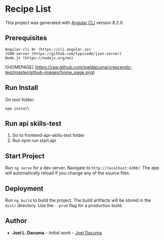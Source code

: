 # Recipe List

This project was generated with [Angular CLI](https://github.com/angular/angular-cli) version 8.2.0.

## Prerequisites

```
Angular-cli 8+ (https://cli.angular.io)
JSON-server (https://github.com/typicode/json-server)
Node.js (https://nodejs.org/en)
```
![HOMEPAGE] (https://raw.github.com/joeldacuma/crescendo-test/master/github-images/home_page.png)

## Run Install

On root folder:

```
npm install
```

## Run api skills-test
1. Go to frontend-api-skills-test folder
2. Run npm run start:api

## Start Project

Run `ng serve` for a dev server. Navigate to `http://localhost:4200/`. The app will automatically reload if you change any of the source files.

## Deployment

Run `ng build` to build the project. The build artifacts will be stored in the `dist/` directory. Use the `--prod` flag for a production build.

## Author

* **Joel L. Dacuma** - *Initial work* - [Joel Dacuma](https://github.com/joeldacuma)

